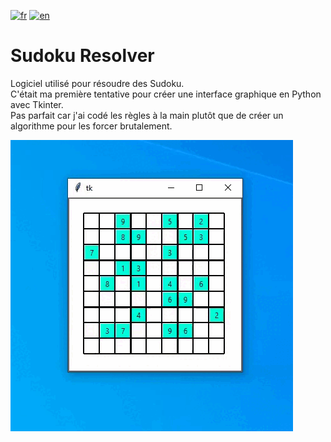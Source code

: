 [![fr](https://img.shields.io/badge/lang-fr-red.svg)](README.md)
[![en](https://img.shields.io/badge/lang-en-blue.svg)](README.en.md)

# Sudoku Resolver
Logiciel utilisé pour résoudre des Sudoku. <br>
C'était ma première tentative pour créer une interface graphique en Python avec Tkinter. <br>
Pas parfait car j'ai codé les règles à la main plutôt que de créer un algorithme pour les forcer brutalement. <br>

![Sudoku-Resolver](sources/Sudoku-Resolver.gif)
